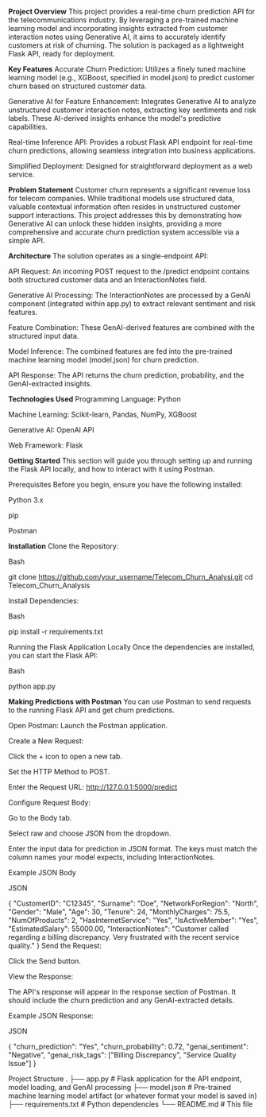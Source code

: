 **Project Overview**
This project provides a real-time churn prediction API for the telecommunications industry. 
By leveraging a pre-trained machine learning model and incorporating insights extracted from customer interaction notes using Generative AI, it aims to accurately identify customers at risk of churning. 
The solution is packaged as a lightweight Flask API, ready for deployment.

**Key Features**
Accurate Churn Prediction: Utilizes a finely tuned machine learning model (e.g., XGBoost, specified in model.json) to predict customer churn based on structured customer data.

Generative AI for Feature Enhancement: Integrates Generative AI to analyze unstructured customer interaction notes, extracting key sentiments and risk labels. 
These AI-derived insights enhance the model's predictive capabilities.

Real-time Inference API: Provides a robust Flask API endpoint for real-time churn predictions, allowing seamless integration into business applications.

Simplified Deployment: Designed for straightforward deployment as a web service.

**Problem Statement**
Customer churn represents a significant revenue loss for telecom companies. 
While traditional models use structured data, valuable contextual information often resides in unstructured customer support interactions. 
This project addresses this by demonstrating how Generative AI can unlock these hidden insights, providing a more comprehensive and accurate churn prediction system accessible via a simple API.

**Architecture**
The solution operates as a single-endpoint API:

API Request: An incoming POST request to the /predict endpoint contains both structured customer data and an InteractionNotes field.

Generative AI Processing: The InteractionNotes are processed by a GenAI component (integrated within app.py) to extract relevant sentiment and risk features.

Feature Combination: These GenAI-derived features are combined with the structured input data.

Model Inference: The combined features are fed into the pre-trained machine learning model (model.json) for churn prediction.

API Response: The API returns the churn prediction, probability, and the GenAI-extracted insights.

**Technologies Used**
Programming Language: Python

Machine Learning: Scikit-learn, Pandas, NumPy, XGBoost

Generative AI: OpenAI API

Web Framework: Flask

**Getting Started**
This section will guide you through setting up and running the Flask API locally, and how to interact with it using Postman.

Prerequisites
Before you begin, ensure you have the following installed:

Python 3.x

pip

Postman

**Installation**
Clone the Repository:

Bash

git clone https://github.com/your_username/Telecom_Churn_Analysi.git
cd Telecom_Churn_Analysis


Install Dependencies:

Bash

pip install -r requirements.txt

Running the Flask Application Locally
Once the dependencies are installed, you can start the Flask API:

Bash

python app.py


**Making Predictions with Postman**
You can use Postman to send requests to the running Flask API and get churn predictions.

Open Postman: Launch the Postman application.

Create a New Request:

Click the + icon to open a new tab.

Set the HTTP Method to POST.

Enter the Request URL: http://127.0.0.1:5000/predict

Configure Request Body:

Go to the Body tab.

Select raw and choose JSON from the dropdown.

Enter the input data for prediction in JSON format. The keys must match the column names your model expects, including InteractionNotes.

Example JSON Body

JSON

{
    "CustomerID": "C12345",
    "Surname": "Doe",
    "NetworkForRegion": "North",
    "Gender": "Male",
    "Age": 30,
    "Tenure": 24,
    "MonthlyCharges": 75.5,
    "NumOfProducts": 2,
    "HasInternetService": "Yes",
    "IsActiveMember": "Yes",
    "EstimatedSalary": 55000.00,
    "InteractionNotes": "Customer called regarding a billing discrepancy. Very frustrated with the recent service quality."
}
Send the Request:

Click the Send button.

View the Response:

The API's response will appear in the response section of Postman. It should include the churn prediction and any GenAI-extracted details.

Example JSON Response:

JSON

{
  "churn_prediction": "Yes",
  "churn_probability": 0.72,
  "genai_sentiment": "Negative",
  "genai_risk_tags": ["Billing Discrepancy", "Service Quality Issue"]
}

Project Structure
.
├── app.py                   # Flask application for the API endpoint, model loading, and GenAI processing
├── model.json               # Pre-trained machine learning model artifact (or whatever format your model is saved in)
├── requirements.txt         # Python dependencies
└── README.md                # This file
